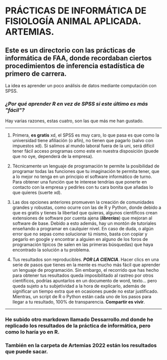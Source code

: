 # PRÁCTICAS DE INFORMÁTICA DE FISIOLOGÍA ANIMAL APLICADA. ARTEMIAS.

## Este es un directorio con las prácticas de informática de FAA, donde recordaban ciertos procedimientos de inferencia estadística de primero de carrera. 

La idea es aprender un poco análisis de datos mediante computación con SPSS.

### *¿Por qué aprender R en vez de SPSS si este último es más "fácil"?*

Hay varias razones, estas cuatro, son las que más me han gustado.

---

1) Primera, **es gratis** xd, el SPSS es muy caro, lo que pasa es que como la universidad tiene afiliación (o afín), no tienen que pagarlo (salvo con impuestos xd). Si salimos al mundo laboral fuera de la uni, será difícil tener fácil acceso programas como este en nuestra disposición (puede que no oye, dependerá de la empresa).

2) Técnicamente un lenguaje de programación te permite la posibilidad de programar todas las funciones que tu imaginación te permita tener, que a lo mejor no tenga en un principio el software informático de turno. Para obtener una función que te interese tendrías que ponerte en contacto con la empresa y pedirles con tu cara bonita que añadas lo que quieres (suerte xd).

3) Las dos opciones anteriores promueven la creación de comunidades grandes y robustas, como ocurre con las de R y Python, donde debido a que es gratis y tienes la libertad que quieras, algunos científicos crean extensiones de software por cuenta ajena (***librerías***) que mejoran al software de base. Debido a esto además, hay un montón de tutoriales enseñando a programar en caulquier nivel. En caso de duda, o algún error que no sepas como solucionar tú mismo, basta con copiar y pegarlo en google y encontrar a alguien en alguno de los foros de programación típicos (te salen en las primeras búsquedas) que haya encontrado la solución a tu problema. 

4) Tus resultados son reproducibles. ***POR LA CIENCIA***. Hacer clics en una serie de pasos que tienes en la mente es mucho más fácil que aprender un lenguaje de programación. Sin embargo, el recorrido que has hecho para obtener tus resultados queda imposibilitado al rastreo por otros científicos, podrías apuntarlos en un documento de word, texto... pero queda sujeto a tu subjetividad a la hora de explicarlo, además de significar un tiempo extra que en ocasiones puede no estar justificado. Mientras, un script de R o Python están cada uno de los pasos para llegar a tu resultado, 100% de transparencia. **Compartir es vivir**.

---

### He subido otro markdown llamado **Dessarrollo.md** donde he replicado los resultados de la práctica de informática, pero como lo haría yo en R.

### **También en la carpeta de Artemias 2022 están los resultados que puede sacar.**
